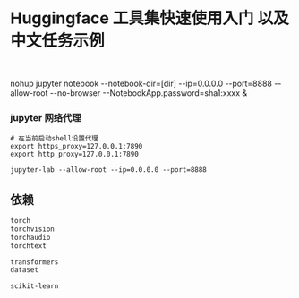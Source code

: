 # Huggingface 工具集快速使用入门 以及 中文任务示例

<br>

nohup jupyter notebook --notebook-dir=[dir] --ip=0.0.0.0 --port=8888 --allow-root --no-browser --NotebookApp.password=sha1:xxxx &

### jupyter 网络代理
```shell
# 在当前启动shell设置代理
export https_proxy=127.0.0.1:7890
export http_proxy=127.0.0.1:7890

jupyter-lab --allow-root --ip=0.0.0.0 --port=8888
```

## 依赖
```sh
torch
torchvision
torchaudio
torchtext

transformers
dataset

scikit-learn
```